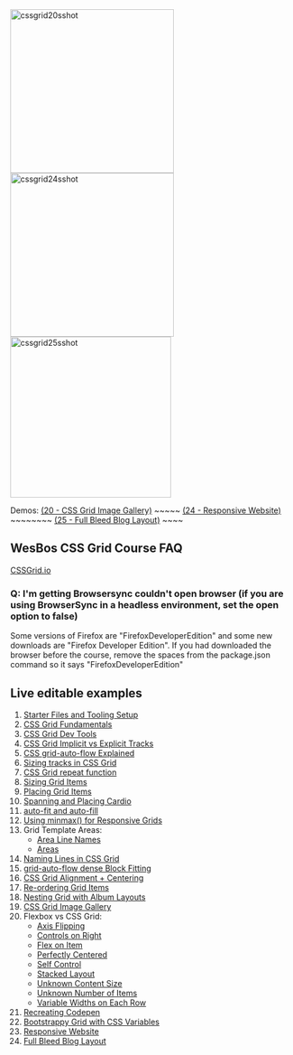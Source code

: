 <img width="290" alt="cssgrid20sshot" src="https://user-images.githubusercontent.com/22225317/35252041-7c91d89c-ffac-11e7-8348-b5fc222dd9ab.png"> 
<img width="290" alt="cssgrid24sshot" src="https://user-images.githubusercontent.com/22225317/35252042-7ca6f5ec-ffac-11e7-8920-bc2ca6c9cdff.png"> 
<img width="285" alt="cssgrid25sshot" src="https://user-images.githubusercontent.com/22225317/35252043-7cb67454-ffac-11e7-9835-ed77a411e15a.png">

Demos:
[(20 - CSS Grid Image Gallery)](https://dokinqs.github.io/cssgrid/20%20-%20CSS%20Grid%20Image%20Gallery/image-gallery-START.html) ~~~~~
[(24 - Responsive Website)](https://dokinqs.github.io/cssgrid/24%20-%20Responsive%20Website/responsive-START.html) ~~~~~~~~ 
[(25 - Full Bleed Blog Layout)](https://dokinqs.github.io/cssgrid/25%20-%20Full%20Bleed%20Blog%20Layout/full-bleed-blog-START.html) ~~~~

## WesBos CSS Grid Course FAQ

[CSSGrid.io](https://CSSGrid.io)

### Q: I'm getting Browsersync couldn't open browser (if you are using BrowserSync in a headless environment, set the open option to false)

Some versions of Firefox are "FirefoxDeveloperEdition" and some new downloads are "Firefox Developer Edition". If you had downloaded the browser before the course, remove the spaces from the package.json command so it says "FirefoxDeveloperEdition"

## Live editable examples

1.  [Starter Files and Tooling Setup](https://jsfiddle.net/6qvwur9q/)
2.  [CSS Grid Fundamentals](https://jsfiddle.net/qxxpgg4j/)
3.  [CSS Grid Dev Tools](https://jsfiddle.net/b55x8vh2/)
4.  [CSS Grid Implicit vs Explicit Tracks](https://jsfiddle.net/mon8xdgb/)
5.  [CSS grid-auto-flow Explained](https://jsfiddle.net/Loq4uj16/)
6.  [Sizing tracks in CSS Grid](https://jsfiddle.net/q8h3r8yb/)
7.  [CSS Grid repeat function](https://jsfiddle.net/8f8xyx86/)
8.  [Sizing Grid Items](https://jsfiddle.net/wqs6tcuk/)
9.  [Placing Grid Items](https://jsfiddle.net/hs5xhvpp/)
10. [Spanning and Placing Cardio](https://jsfiddle.net/2z7z6o9k/)
11. [auto-fit and auto-fill](https://jsfiddle.net/d1pLngzx/)
12. [Using minmax() for Responsive Grids](https://jsfiddle.net/xthszm2j/)
13. Grid Template Areas: 
    - [Area Line Names](https://jsfiddle.net/tkyxomht/)
    - [Areas](https://jsfiddle.net/p0sn7L7v/)
14. [Naming Lines in CSS Grid](https://jsfiddle.net/ygpmn0xh/)
15. [grid-auto-flow dense Block Fitting](https://jsfiddle.net/sxj83p70/)
16. [CSS Grid Alignment + Centering](https://jsfiddle.net/eyL9a2gv/)
17. [Re-ordering Grid Items](https://jsfiddle.net/uscf9mk0/)
18. [Nesting Grid with Album Layouts](https://jsfiddle.net/yn7jak0y/)
19. [CSS Grid Image Gallery](https://jsfiddle.net/cbjzped2/)
20. Flexbox vs CSS Grid: 
    - [Axis Flipping](https://jsfiddle.net/pt8hym9s/)
    - [Controls on Right](https://jsfiddle.net/4o7gavuj/)
    - [Flex on Item](https://jsfiddle.net/1u264ftd/)
    - [Perfectly Centered](https://jsfiddle.net/sgbrtrjo/)
    - [Self Control](https://jsfiddle.net/c6gg8pkn/)
    - [Stacked Layout](https://jsfiddle.net/mnfm1sw0/)
    - [Unknown Content Size](https://jsfiddle.net/4ze02bkj/)
    - [Unknown Number of Items](https://jsfiddle.net/Lg7r3jmy/)
    - [Variable Widths on Each Row](https://jsfiddle.net/qymhootd/)
21. [Recreating Codepen](https://jsfiddle.net/br6n54qt/)
22. [Bootstrappy Grid with CSS Variables](https://jsfiddle.net/gLLht2hd/)
23. [Responsive Website](https://jsfiddle.net/bh16ofp8/)
24. [Full Bleed Blog Layout](https://jsfiddle.net/j8w6v3mh/)
